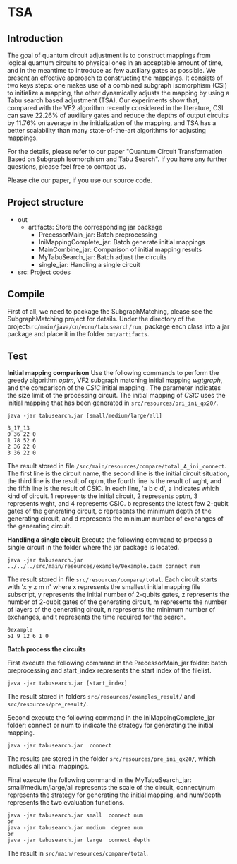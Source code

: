 # TSA
## Introduction
The goal of quantum circuit adjustment is to construct mappings from logical quantum circuits to physical ones in an acceptable amount of time, and in the meantime to introduce  as few auxiliary gates as possible. We present an effective approach to constructing the mappings. It consists of two keys steps: one makes use of a combined subgraph isomorphism (CSI) to initialize a mapping, the other dynamically adjusts the mapping by using a Tabu search based adjustment (TSA). Our experiments show that, compared with the VF2 algorithm recently considered in the literature, CSI can save 22.26\% of auxiliary gates and reduce the depths of output circuits by 11.76\% on average in the initialization of the mapping, and  TSA has a better scalability than many state-of-the-art algorithms for adjusting mappings.

For the details, please refer to our paper
"Quantum Circuit Transformation Based on Subgraph Isomorphism and Tabu Search".
If you have any further questions, please feel free to contact us.

Please cite our paper, if you use our source code.

## Project structure
- out
    - artifacts: Store the corresponding jar package
        - PrecessorMain_jar: Batch preprocessing
        - IniMappingComplete_jar: Batch generate initial mappings
        - MainCombine_jar: Comparison of initial mapping results
        - MyTabuSearch_jar: Batch adjust the circuits
        - single_jar: Handling a single circuit
- src: Project codes

## Compile
First of all, we need to package the SubgraphMatching, please see the SubgraphMatching project for details.
Under the directory of the project`src/main/java/cn/ecnu/tabusearch/run`, 
package each class into a jar package and place it in the folder `out/artifacts`.

## Test
**Initial mapping comparison**
Use the following commands to perform the greedy algorithm _optm_, VF2 subgraph matching initial mapping _wgtgraph_,
and the comparison of the _CSIC_ initial mapping . The parameter indicates the size limit of the processing circuit.
The initial mapping of _CSIC_ uses the initial mapping that has been generated in `src/resources/pri_ini_qx20/`. 
 ```
java -jar tabusearch.jar [small/medium/large/all]
```
```
3_17_13
0 36 22 0
1 78 52 6
2 36 22 0
3 36 22 0
```
The result stored in file `/src/main/resources/compare/total_A_ini_connect`. 
The first line is the circuit name, the second line is the initial circuit situation, the third line is the result of optm, 
the fourth line is the result of wght, and the fifth line is the result of CSIC. 
In each line, 'a b c d', a indicates which kind of circuit. 1 represents the initial circuit, 2 represents optm, 3 represents wght, 
and 4 represents CSIC.
b represents the latest few 2-qubit gates of the generating circuit, c represents the minimum depth of the generating circuit, 
and d represents the minimum number of exchanges of the generating circuit.

**Handling a single circuit**
Execute the following command to process a single circuit in the folder where the jar package is located.
```$xslt
java -jar tabusearch.jar ../../../src/main/resources/example/0example.qasm connect num
```
The result stored in file `src/resources/compare/total`. Each circuit starts with 'x y z m n' where x represents the smallest initial mapping file subscript, y represents the initial number of 2-qubits gates, z represents the number of 2-qubit gates of the generating circuit, m represents the number of layers of the generating circuit, n represents the minimum number of exchanges, and t represents the time required for the search. 
```
0example
51 9 12 6 1 0
```


**Batch process the circuits**

First execute the following command in the PrecessorMain_jar folder: batch preprocessing and
  start_index represents the start index of the filelist.
```$xslt
java -jar tabusearch.jar [start_index]
```
The result stored in folders `src/resources/examples_result/` and `src/resources/pre_result/`.
 
Second execute the following command in the IniMappingComplete_jar folder: connect or num to indicate the strategy for generating the initial mapping.

```$xslt
java -jar tabusearch.jar  connect
```
The results are stored in the folder `src/resources/pre_ini_qx20/`, which includes all initial mappings.

Final execute the following command in the MyTabuSearch_jar: small/medium/large/all represents the scale of the circuit, connect/num represents the strategy for generating the initial mapping, and num/depth represents the two evaluation functions.
```$xslt
java -jar tabusearch.jar small  connect num
or
java -jar tabusearch.jar medium  degree num
or
java -jar tabusearch.jar large  connect depth

```
The result in `src/main/resources/compare/total`.




